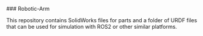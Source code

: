 ##﻿# Robotic-Arm

This repository contains SolidWorks files for parts and a folder of URDF files that can be used for simulation with ROS2 or other similar platforms.
